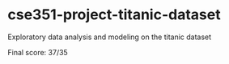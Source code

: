 # cse351-project-titanic-dataset

Exploratory data analysis and modeling on the titanic dataset

Final score: 37/35
